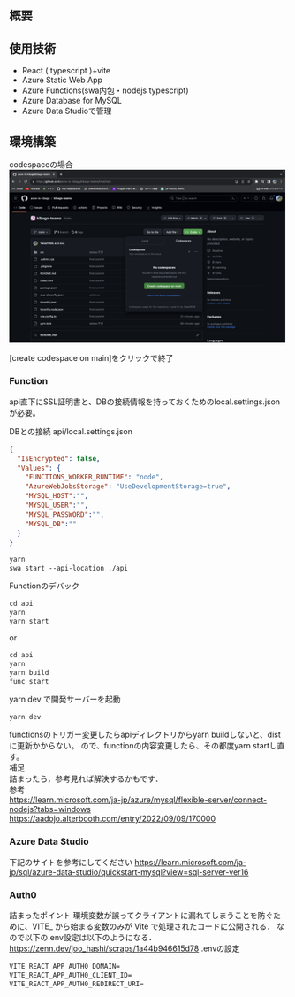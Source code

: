 ## 概要
## 使用技術
- React ( typescript )+vite
- Azure Static Web App
- Azure Functions(swa内包・nodejs typescript)
- Azure Database for MySQL
- Azure Data Studioで管理
## 環境構築
codespaceの場合  
<img src="imgs/codespaces.png" width="500">    

[create codespace on main]をクリックで終了


### Function
api直下にSSL証明書と、DBの接続情報を持っておくためのlocal.settings.jsonが必要。

DBとの接続
api/local.settings.json
```json
{
  "IsEncrypted": false,
  "Values": {
    "FUNCTIONS_WORKER_RUNTIME": "node",
    "AzureWebJobsStorage": "UseDevelopmentStorage=true",
    "MYSQL_HOST":"",
    "MYSQL_USER":"",
    "MYSQL_PASSWORD":"",
    "MYSQL_DB":""
  }
}
```

```
yarn
swa start --api-location ./api
```

Functionのデバック
```
cd api
yarn
yarn start
```
or
```
cd api
yarn
yarn build
func start
```


yarn dev で開発サーバーを起動
```
yarn dev
```
functionsのトリガー変更したらapiディレクトリからyarn buildしないと、distに更新かからない。 ので、functionの内容変更したら、その都度yarn startし直す。  
補足  
詰まったら，参考見れば解決するかもです．  
参考  
https://learn.microsoft.com/ja-jp/azure/mysql/flexible-server/connect-nodejs?tabs=windows
https://aadojo.alterbooth.com/entry/2022/09/09/170000
### Azure Data Studio
下記のサイトを参考にしてください
https://learn.microsoft.com/ja-jp/sql/azure-data-studio/quickstart-mysql?view=sql-server-ver16

### Auth0
詰まったポイント 環境変数が誤ってクライアントに漏れてしまうことを防ぐために、VITE_ から始まる変数のみが Vite で処理されたコードに公開される． なので以下の.env設定は以下のようになる． https://zenn.dev/joo_hashi/scraps/1a44b946615d78 .envの設定
```
VITE_REACT_APP_AUTH0_DOMAIN=
VITE_REACT_APP_AUTH0_CLIENT_ID=
VITE_REACT_APP_AUTH0_REDIRECT_URI=
```